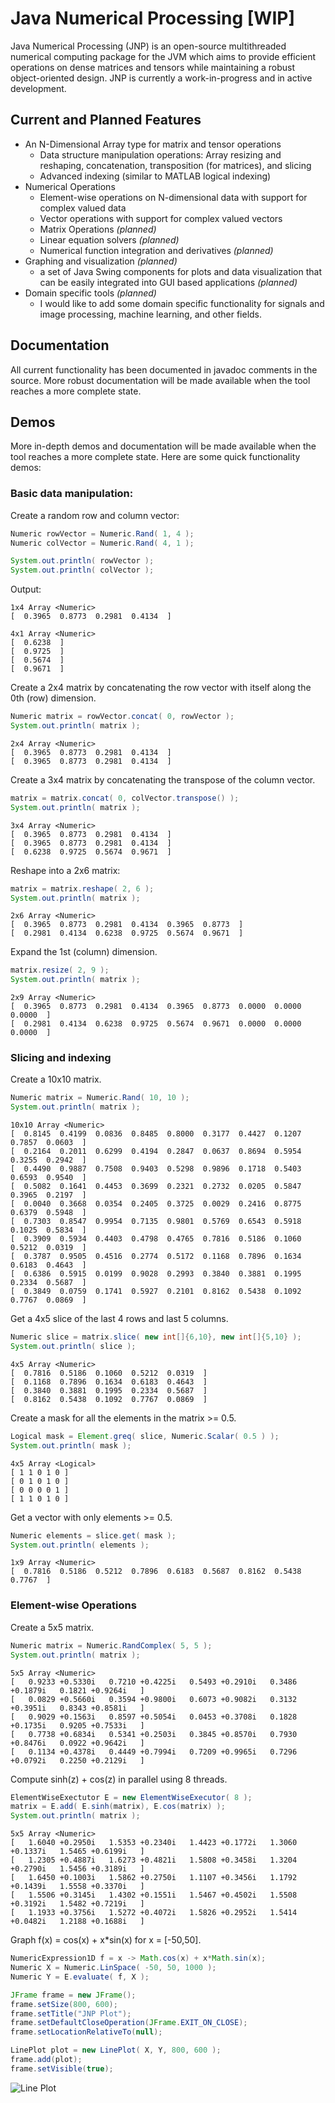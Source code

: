 # Java Numerical Processing [WIP]

Java Numerical Processing (JNP) is an open-source multithreaded numerical computing package for the JVM which aims to provide efficient operations on dense matrices and tensors while maintaining a robust object-oriented design. JNP is currently a work-in-progress and in active development.

## Current and Planned Features

- An N-Dimensional Array type for matrix and tensor operations
    - Data structure manipulation operations: Array resizing and reshaping, concatenation, transposition (for matrices), and slicing
    - Advanced indexing (similar to MATLAB logical indexing)
- Numerical Operations
    - Element-wise operations on N-dimensional data with support for complex valued data
    - Vector operations with support for complex valued vectors
    - Matrix Operations *(planned)*
    - Linear equation solvers *(planned)*
    - Numerical function integration and derivatives *(planned)*
- Graphing and visualization *(planned)*
    - a set of Java Swing components for plots and data visualization that can be easily integrated into GUI based applications *(planned)*
- Domain specific tools *(planned)*
    - I would like to add some domain specific functionality for signals and image processing, machine learning, and other fields.


## Documentation

All current functionality has been documented in javadoc comments in the source. More robust documentation will be made available when the tool reaches a more complete state.

## Demos

More in-depth demos and documentation will be made available when the tool reaches a more complete state. Here are some quick functionality demos:

### Basic data manipulation:
Create a random row and column vector:
```java
Numeric rowVector = Numeric.Rand( 1, 4 );
Numeric colVector = Numeric.Rand( 4, 1 );

System.out.println( rowVector );
System.out.println( colVector );
```
Output:
```
1x4 Array <Numeric>
[  0.3965  0.8773  0.2981  0.4134  ]

4x1 Array <Numeric>
[  0.6238  ]
[  0.9725  ]
[  0.5674  ]
[  0.9671  ]
```

Create a 2x4 matrix by concatenating the row vector with itself along the 0th (row) dimension.
```java
Numeric matrix = rowVector.concat( 0, rowVector );
System.out.println( matrix );
```
```
2x4 Array <Numeric>
[  0.3965  0.8773  0.2981  0.4134  ]
[  0.3965  0.8773  0.2981  0.4134  ]
```

Create a 3x4 matrix by concatenating the transpose of the column vector.
```java
matrix = matrix.concat( 0, colVector.transpose() );
System.out.println( matrix );
```
```
3x4 Array <Numeric>
[  0.3965  0.8773  0.2981  0.4134  ]
[  0.3965  0.8773  0.2981  0.4134  ]
[  0.6238  0.9725  0.5674  0.9671  ]
```

Reshape into a 2x6 matrix:
```java
matrix = matrix.reshape( 2, 6 );
System.out.println( matrix );
```
```
2x6 Array <Numeric>
[  0.3965  0.8773  0.2981  0.4134  0.3965  0.8773  ]
[  0.2981  0.4134  0.6238  0.9725  0.5674  0.9671  ]
```
Expand the 1st (column) dimension.
```java
matrix.resize( 2, 9 );
System.out.println( matrix );
```
```
2x9 Array <Numeric>
[  0.3965  0.8773  0.2981  0.4134  0.3965  0.8773  0.0000  0.0000  0.0000  ]
[  0.2981  0.4134  0.6238  0.9725  0.5674  0.9671  0.0000  0.0000  0.0000  ]
```

### Slicing and indexing

Create a 10x10 matrix.
```java
Numeric matrix = Numeric.Rand( 10, 10 );
System.out.println( matrix );
```
```
10x10 Array <Numeric>
[  0.8145  0.4199  0.0836  0.8485  0.8000  0.3177  0.4427  0.1207  0.7857  0.0603  ]
[  0.2164  0.2011  0.6299  0.4194  0.2847  0.0637  0.8694  0.5954  0.3255  0.2942  ]
[  0.4490  0.9887  0.7508  0.9403  0.5298  0.9896  0.1718  0.5403  0.6593  0.9540  ]
[  0.5082  0.1641  0.4453  0.3699  0.2321  0.2732  0.0205  0.5847  0.3965  0.2197  ]
[  0.0040  0.3668  0.0354  0.2405  0.3725  0.0029  0.2416  0.8775  0.6379  0.5948  ]
[  0.7303  0.8547  0.9954  0.7135  0.9801  0.5769  0.6543  0.5918  0.1025  0.5834  ]
[  0.3909  0.5934  0.4403  0.4798  0.4765  0.7816  0.5186  0.1060  0.5212  0.0319  ]
[  0.3787  0.9505  0.4516  0.2774  0.5172  0.1168  0.7896  0.1634  0.6183  0.4643  ]
[  0.6386  0.5915  0.0199  0.9028  0.2993  0.3840  0.3881  0.1995  0.2334  0.5687  ]
[  0.3849  0.0759  0.1741  0.5927  0.2101  0.8162  0.5438  0.1092  0.7767  0.0869  ]
```


Get a 4x5 slice of the last 4 rows and last 5 columns.
```java
Numeric slice = matrix.slice( new int[]{6,10}, new int[]{5,10} );
System.out.println( slice );
```
```
4x5 Array <Numeric>
[  0.7816  0.5186  0.1060  0.5212  0.0319  ]
[  0.1168  0.7896  0.1634  0.6183  0.4643  ]
[  0.3840  0.3881  0.1995  0.2334  0.5687  ]
[  0.8162  0.5438  0.1092  0.7767  0.0869  ]
```

Create a mask for all the elements in the matrix >= 0.5.
```java
Logical mask = Element.greq( slice, Numeric.Scalar( 0.5 ) );
System.out.println( mask );
```
```
4x5 Array <Logical>
[ 1 1 0 1 0 ]
[ 0 1 0 1 0 ]
[ 0 0 0 0 1 ]
[ 1 1 0 1 0 ]
```

Get a vector with only elements >= 0.5.
```java
Numeric elements = slice.get( mask );
System.out.println( elements );
```
```
1x9 Array <Numeric>
[  0.7816  0.5186  0.5212  0.7896  0.6183  0.5687  0.8162  0.5438  0.7767  ]
```

### Element-wise Operations

Create a 5x5 matrix.
```java
Numeric matrix = Numeric.RandComplex( 5, 5 );
System.out.println( matrix );
```
```
5x5 Array <Numeric>
[   0.9233 +0.5330i   0.7210 +0.4225i   0.5493 +0.2910i   0.3486 +0.1879i   0.1821 +0.9264i   ]
[   0.0829 +0.5660i   0.3594 +0.9800i   0.6073 +0.9082i   0.3132 +0.3951i   0.8343 +0.8581i   ]
[   0.9029 +0.1563i   0.8597 +0.5054i   0.0453 +0.3708i   0.1828 +0.1735i   0.9205 +0.7533i   ]
[   0.7738 +0.6834i   0.5341 +0.2503i   0.3845 +0.8570i   0.7930 +0.8476i   0.0922 +0.9642i   ]
[   0.1134 +0.4378i   0.4449 +0.7994i   0.7209 +0.9965i   0.7296 +0.0792i   0.2250 +0.2129i   ]
```

Compute sinh(z) + cos(z) in parallel using 8 threads.
```java
ElementWiseExectutor E = new ElementWiseExecutor( 8 );
matrix = E.add( E.sinh(matrix), E.cos(matrix) );
System.out.println( matrix );
```
```
5x5 Array <Numeric>
[   1.6040 +0.2950i   1.5353 +0.2340i   1.4423 +0.1772i   1.3060 +0.1337i   1.5465 +0.6199i   ]
[   1.2305 +0.4887i   1.6273 +0.4821i   1.5808 +0.3458i   1.3204 +0.2790i   1.5456 +0.3189i   ]
[   1.6450 +0.1003i   1.5862 +0.2750i   1.1107 +0.3456i   1.1792 +0.1439i   1.5558 +0.3370i   ]
[   1.5506 +0.3145i   1.4302 +0.1551i   1.5467 +0.4502i   1.5508 +0.3192i   1.5482 +0.7219i   ]
[   1.1933 +0.3756i   1.5272 +0.4072i   1.5826 +0.2952i   1.5414 +0.0482i   1.2188 +0.1688i   ]
```

Graph f(x) = cos(x) + x*sin(x) for x = [-50,50].
```java
NumericExpression1D f = x -> Math.cos(x) + x*Math.sin(x);
Numeric X = Numeric.LinSpace( -50, 50, 1000 );
Numeric Y = E.evaluate( f, X );

JFrame frame = new JFrame();
frame.setSize(800, 600);
frame.setTitle("JNP Plot");
frame.setDefaultCloseOperation(JFrame.EXIT_ON_CLOSE);
frame.setLocationRelativeTo(null);

LinePlot plot = new LinePlot( X, Y, 800, 600 );
frame.add(plot);
frame.setVisible(true);
```
![Line Plot](resources/DemoPlot1.PNG)

